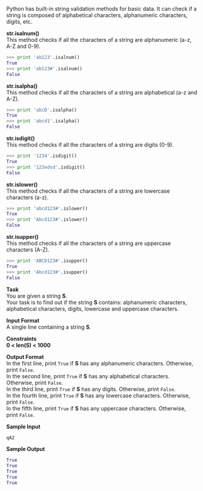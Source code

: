 Python has built-in string validation methods for basic data. It can check if a string is composed of alphabetical characters, alphanumeric characters, digits, etc.

**str.isalnum()**  
This method checks if all the characters of a string are alphanumeric (a-z, A-Z and 0-9).
```python
>>> print 'ab123'.isalnum()
True
>>> print 'ab123#'.isalnum()
False
```

**str.isalpha()**  
This method checks if all the characters of a string are alphabetical (a-z and A-Z).
```python
>>> print 'abcD'.isalpha()
True
>>> print 'abcd1'.isalpha()
False
```

**str.isdigit()**  
This method checks if all the characters of a string are digits (0-9).
```python
>>> print '1234'.isdigit()
True
>>> print '123edsd'.isdigit()
False
```

**str.islower()**  
This method checks if all the characters of a string are lowercase characters (a-z).
```python
>>> print 'abcd123#'.islower()
True
>>> print 'Abcd123#'.islower()
False
```

**str.isupper()**  
This method checks if all the characters of a string are uppercase characters (A-Z).
```python
>>> print 'ABCD123#'.isupper()
True
>>> print 'Abcd123#'.isupper()
False
```

**Task**  
You are given a string **S**.  
Your task is to find out if the string **S** contains: alphanumeric characters, alphabetical characters, digits, lowercase and uppercase characters.

**Input Format**  
A single line containing a string **S**.

**Constraints**  
**0 &lt; len(S) &lt; 1000**

**Output Format**  
In the first line, print `True` if **S** has any alphanumeric characters. Otherwise, print `False`.  
In the second line, print `True` if **S** has any alphabetical characters. Otherwise, print `False`.  
In the third line, print `True` if **S** has any digits. Otherwise, print `False`.  
In the fourth line, print `True` if **S** has any lowercase characters. Otherwise, print `False`.  
In the fifth line, print `True` if **S** has any uppercase characters. Otherwise, print `False`.

**Sample Input**
```python
qA2
```

**Sample Output**
```python
True
True
True
True
True
```
